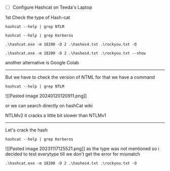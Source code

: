 
- [ ] Configure Hashcat on Teeda's Laptop


1st Check the type of Hash-cat
```
hashcat --help | grep NTLM
```

```
hashcat --help | grep Kerberos
```


```
.\hashcat.exe -m 18200 -D 2 .\hashes4.txt .\rockyou.txt -O
```

```
.\hashcat.exe -m 18200 -D 2 .\hashes4.txt .\rockyou.txt --show
```


another alternative is Google Colab


<hr>

But we have to check the version of NTML for that we have a command

```
hashcat --help | grep NTLM
```
![[Pasted image 20240120120911.png]]

or we can search directly on hashCat wiki

NTLMv2 it cracks a little bit slower than NTLMv1



<hr>



Let's crack the hash
```
hashcat --help | grep Kerberos
```
![[Pasted image 20231117125521.png]]
as the type was not mentioned so i decided to test everytype till we don't get the error for mismatch

```
.\hashcat.exe -m 18200 -D 2 .\hashes4.txt .\rockyou.txt -O
```


